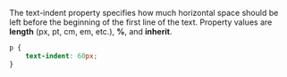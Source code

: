 The text-indent property specifies how much horizontal space should be left before the beginning of the first line of the text. Property values are **length** (px, pt, cm, em, etc.), **%**, and **inherit**. 

```css
p {
    text-indent: 60px;
}
```

